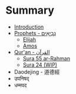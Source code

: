 # Summary

* [Introduction](README.md)
* [Prophets - נְבִיאִים‎](chapter1.md)
  * [Elijah](chapter1/elijah.md)
  * [Amos](chapter1/amos.md)
* [Qur'an - القرآن‎‎](quran/README.md)
  * [Sura 55 ar-Rahman](quran/sura-55-ar-rahman.md)
  * [Sura 24 \(WIP\)](.md/sura-24.md)
* Daodejing - 道德經
* उपनिषद्
* धम्मपद

